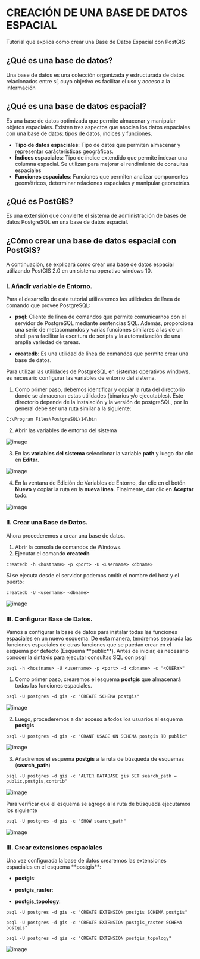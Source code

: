 # CREACIÓN DE UNA BASE DE DATOS ESPACIAL
<p>Tutorial que explica como crear una Base de Datos Espacial con PostGIS</p>

## ¿Qué es una base de datos?
<p> Una base de datos es una colección organizada y estructurada de datos relacionados entre sí, cuyo objetivo es facilitar el uso y acceso a la información</p>

## ¿Qué es una base de datos espacial?
<p>Es una base de datos optimizada que permite almacenar y manipular objetos espaciales. Existen tres aspectos que asocian los datos espaciales con una base de datos: tipos de datos, índices y funciones.</p>

* **Tipo de datos espaciales**: Tipo de datos que permiten almacenar y representar carácteristicas geográficas.
* **Índices espaciales**: Tipo de índice extendido que permite indexar una columna espacial. Se utilizan para mejorar el rendimiento de consultas espaciales
* **Funciones espaciales**: Funciones que permiten analizar componentes geométricos, determinar relaciones espaciales y manipular geometrías.

## ¿Qué es PostGIS?
<p>Es una extensión que convierte el sistema de administración de bases de datos PostgreSQL en una base de datos espacial.</p>

## ¿Cómo crear una base de datos espacial con PostGIS?
<p>A continuación, se explicará como crear una base de datos espacial utilizando PostGIS 2.0 en un sistema operativo windows 10.</p>

### I. Añadir variable de Entorno.
<p>Para el desarrollo de este tutorial utilizaremos las utilidades de línea de comando que provee PostgreSQL:</p>

* **psql**: Cliente de línea de comandos que permite comunicarnos con el servidor de PostgreSQL mediante sentencias SQL. Además, proporciona una serie de metacomandos y varias funciones similares a las de un shell para facilitar la escritura de scripts y la automatización de una amplia variedad de tareas.

* **createdb**: Es una utilidad de línea de comandos que permite crear una base de datos.

<p>Para utilizar las utilidades de PostgreSQL en sistemas operativos windows, es necesario configurar las variables de entorno del sistema.</p>

1. Como primer paso, debemos identificar y copiar la ruta del directorio donde se almacenan estas utilidades (binarios y/o ejecutables). Este directorio depende de la instalación y la versión de postgreSQL, por lo general debe ser una ruta similar a la siguiente:

```
C:\Program Files\PostgreSQL\14\bin
```

2. Abrir las variables de entorno del sistema 

![image](https://user-images.githubusercontent.com/88239150/174875175-37d190d2-83f8-44c8-9a62-9c085a0964a9.png)

3. En las **variables del sistema** seleccionar la variable **path** y luego dar clic en **Editar**.

![image](https://user-images.githubusercontent.com/88239150/174875654-4564bbb0-d290-4530-b057-2405a7f985ba.png)

4. En la ventana de Edición de Variables de Entorno, dar clic en el botón **Nuevo** y copiar la ruta en la **nueva línea**. Finalmente, dar clic en **Aceptar** todo.

![image](https://user-images.githubusercontent.com/88239150/174876489-572e65db-63eb-466a-b216-e7e5693340db.png)

### II. Crear una Base de Datos.

<p>Ahora procederemos a crear una base de datos.</p>

1. Abrir la consola de comandos de Windows.
2. Ejecutar el comando **createdb**
```
createdb -h <hostname> -p <port> -U <username> <dbname>
```
Si se ejecuta desde el servidor podemos omitir el nombre del host y el puerto:
```
createdb -U <username> <dbname>
```
![image](https://user-images.githubusercontent.com/88239150/174878240-48f68995-28a9-4c7a-b190-46c97bc16855.png)

### III. Configurar Base de Datos.
<p>Vamos a configurar la base de datos para instalar todas las funciones espaciales en un nuevo esquema. De esta manera, tendremos separada las funciones espaciales de otras funciones que se puedan crear en el esquema por defecto (Esquema **public**). Antes de iniciar, es necesario conocer la sintaxis para ejecutar consultas SQL con psql</p>

```
psql -h <hostname> -U <username> -p <port> -d <dbname> -c "<QUERY>"
```
1. Como primer paso, crearemos el esquema **postgis** que almacenará todas las funciones espaciales.

```
psql -U postgres -d gis -c "CREATE SCHEMA postgis"
```
![image](https://user-images.githubusercontent.com/88239150/174879918-70ce1909-a96a-4d76-8559-3a261597f834.png)

2. Luego, procederemos a dar acceso a todos los usuarios al esquema **postgis**
```
psql -U postgres -d gis -c "GRANT USAGE ON SCHEMA postgis TO public"
```
![image](https://user-images.githubusercontent.com/88239150/174880441-13965065-2ffa-43fa-a7bd-a3e0d6d2a224.png)

3. Añadiremos el esquema **postgis** a la ruta de búsqueda de esquemas (**search_path**)
```
psql -U postgres -d gis -c "ALTER DATABASE gis SET search_path = public,postgis,contrib"
```
![image](https://user-images.githubusercontent.com/88239150/174881104-809c70df-af0e-44e6-ae60-ea30b894dcb7.png)

<p>Para verificar que el esquema se agrego a la ruta de búsqueda ejecutamos los siguiente</p>

```
psql -U postgres -d gis -c "SHOW search_path"
```

![image](https://user-images.githubusercontent.com/88239150/174881513-55e4f04c-9ece-443d-97ad-089e4b8f6441.png)

### III. Crear extensiones espaciales
<p>Una vez configurada la base de datos crearemos las extensiones espaciales en el esquema **postgis**:</p>

* **postgis**:

* **postgis_raster**:

* **postgis_topology**:

```
psql -U postgres -d gis -c "CREATE EXTENSION postgis SCHEMA postgis"

psql -U postgres -d gis -c "CREATE EXTENSION postgis_raster SCHEMA postgis"

psql -U postgres -d gis -c "CREATE EXTENSION postgis_topology"
```
![image](https://user-images.githubusercontent.com/88239150/174883083-f1b07f96-4acc-4203-b24c-f1d43960fe44.png)
